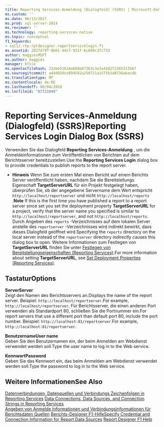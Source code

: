 ```yaml
---
title: Reporting Services-Anmeldung (Dialogfeld) (SSRS) | Microsoft-Dokumentation
ms.custom: ''
ms.date: 06/13/2017
ms.prod: sql-server-2014
ms.reviewer: ''
ms.technology: reporting-services-native
ms.topic: conceptual
f1_keywords:
- sql12.rtp.rptdesigner.reportservicelogin.f1
ms.assetid: 2037d797-0b61-44c7-931f-6c689c3fc733
author: maggiesMSFT
ms.author: maggies
manager: kfile
ms.openlocfilehash: 232ee51614a668b07263c3e3a4182f23652135bf
ms.sourcegitcommit: ad4d92dce894592a259721a1571b1d8736abacdb
ms.translationtype: MT
ms.contentlocale: de-DE
ms.lasthandoff: 08/04/2020
ms.locfileid: "87721040"
---
```

# <a name="reporting-services-login-dialog-box-ssrs"></a><span data-ttu-id="46ce0-102">Reporting Services-Anmeldung (Dialogfeld) (SSRS)</span><span class="sxs-lookup"><span data-stu-id="46ce0-102">Reporting Services Login Dialog Box (SSRS)</span></span>
  <span data-ttu-id="46ce0-103">Verwenden Sie das Dialogfeld **Reporting Services-Anmeldung** , um die Anmeldeinformationen zum Veröffentlichen von Berichten auf dem Berichtsserver bereitzustellen.</span><span class="sxs-lookup"><span data-stu-id="46ce0-103">Use the **Reporting Services Login** dialog box to provide credentials to publish reports to the report server.</span></span>  
  
-   <span data-ttu-id="46ce0-104">**Hinweis** Wenn Sie zum ersten Mal einen Bericht auf einem Berichts Server veröffentlicht haben, nachdem Sie die Bereitstellungs Eigenschaft **TargetServerURL** für ein Projekt festgelegt haben, überprüfen Sie, ob der angegebene Servername dem Wert entspricht `http://localhost/reportserver` und nicht `http://localhost/reports` .</span><span class="sxs-lookup"><span data-stu-id="46ce0-104">**Note** If this is the first time you have published a report to a report server since set you set the deployment property **TargetServerURL** for a project, verify that the server name you specified is similar to `http://localhost/reportserver`, and not `http://localhost/reports`.</span></span> <span data-ttu-id="46ce0-105">Durch Angeben des `reports` -Verzeichnisses auf dem lokalen Server anstelle des `reportserver` -Verzeichnisses wird indirekt bewirkt, dass dieses Dialogfeld geöffnet wird.</span><span class="sxs-lookup"><span data-stu-id="46ce0-105">Specifying the `reports` directory on the local server instead of the `reportserver` directory indirectly causes this dialog box to open.</span></span> <span data-ttu-id="46ce0-106">Weitere Informationen zum Festlegen von **TargetServerURL** finden Sie unter [Festlegen von Bereitstellungseigenschaften (Reporting Services)](set-deployment-properties-reporting-services.md).</span><span class="sxs-lookup"><span data-stu-id="46ce0-106">For more information about setting **TargetServerURL**, see [Set Deployment Properties &#40;Reporting Services&#41;](set-deployment-properties-reporting-services.md).</span></span>  
  
## <a name="options"></a><span data-ttu-id="46ce0-107">Tastatur</span><span class="sxs-lookup"><span data-stu-id="46ce0-107">Options</span></span>  
 <span data-ttu-id="46ce0-108">**Server**</span><span class="sxs-lookup"><span data-stu-id="46ce0-108">**Server**</span></span>  
 <span data-ttu-id="46ce0-109">Zeigt den Namen des Berichtsservers an.</span><span class="sxs-lookup"><span data-stu-id="46ce0-109">Displays the name of the report server.</span></span> <span data-ttu-id="46ce0-110">Beispiel: `http://localhost/reportserver`.</span><span class="sxs-lookup"><span data-stu-id="46ce0-110">For example, `http://localhost/reportserver`.</span></span> <span data-ttu-id="46ce0-111">Für Berichtsserver, die einen anderen Port verwenden als Standardport 80, schließen Sie die Portnummer ein.</span><span class="sxs-lookup"><span data-stu-id="46ce0-111">For report servers that use a different port than default port 80, include the port number.</span></span> <span data-ttu-id="46ce0-112">Beispiel: `http://localhost:81/reportserver`.</span><span class="sxs-lookup"><span data-stu-id="46ce0-112">For example, `http://localhost:81/reportserver`.</span></span>  
  
 <span data-ttu-id="46ce0-113">**Benutzername**</span><span class="sxs-lookup"><span data-stu-id="46ce0-113">**User name**</span></span>  
 <span data-ttu-id="46ce0-114">Geben Sie den Benutzernamen ein, der beim Anmelden am Webdienst verwendet werden soll.</span><span class="sxs-lookup"><span data-stu-id="46ce0-114">Type the user name to log in to the Web service.</span></span>  
  
 <span data-ttu-id="46ce0-115">**Kennwort**</span><span class="sxs-lookup"><span data-stu-id="46ce0-115">**Password**</span></span>  
 <span data-ttu-id="46ce0-116">Geben Sie das Kennwort ein, das beim Anmelden am Webdienst verwendet werden soll.</span><span class="sxs-lookup"><span data-stu-id="46ce0-116">Type the password to log in to the Web service.</span></span>  
  
## <a name="see-also"></a><span data-ttu-id="46ce0-117">Weitere Informationen</span><span class="sxs-lookup"><span data-stu-id="46ce0-117">See Also</span></span>  
 <span data-ttu-id="46ce0-118">[Datenverbindungen, Datenquellen und Verbindungs Zeichenfolgen in Reporting Services](../data-connections-data-sources-and-connection-strings-in-reporting-services.md) </span><span class="sxs-lookup"><span data-stu-id="46ce0-118">[Data Connections, Data Sources, and Connection Strings in Reporting Services](../data-connections-data-sources-and-connection-strings-in-reporting-services.md) </span></span>  
 <span data-ttu-id="46ce0-119">[Angeben von Anmelde Informationen und Verbindungsinformationen für Berichtsdaten Quellen](../report-data/specify-credential-and-connection-information-for-report-data-sources.md) [Berichts-Designer F1-Hilfe](report-designer-f1-help.md)</span><span class="sxs-lookup"><span data-stu-id="46ce0-119">[Specify Credential and Connection Information for Report Data Sources](../report-data/specify-credential-and-connection-information-for-report-data-sources.md) [Report Designer F1 Help](report-designer-f1-help.md)</span></span>  
  
  
